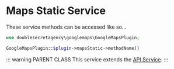 # Maps Static Service

These service methods can be accessed like so...

```php
use doublesecretagency\googlemaps\GoogleMapsPlugin;

GoogleMapsPlugin::$plugin->mapsStatic->methodName()
```

::: warning PARENT CLASS
This service extends the [API Service](/services/api-service).
:::
